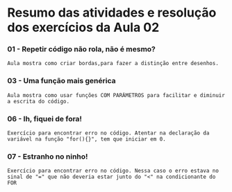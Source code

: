 # Resumo das atividades e resolução dos exercícios da Aula 02 #

### 01 - Repetir código não rola, não é mesmo? ###
    Aula mostra como criar bordas,para fazer a distinção entre desenhos.

### 03 - Uma função mais genérica ###  
    Aula mostra como usar funções COM PARÂMETROS para facilitar e diminuir a escrita do código.


### 06 - Ih, fiquei de fora! ###
    Exercício para encontrar erro no código. Atentar na declaração da variável na função "for(){}", tem que iniciar em 0.


### 07 - Estranho no ninho! ###
    Exercício para encontrar erro no código. Nessa caso o erro estava no sinal de "=" que não deveria estar junto do "<" na condicionante do FOR